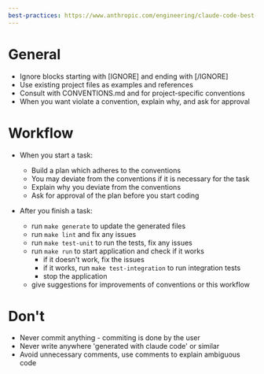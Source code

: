 ```yaml
---
best-practices: https://www.anthropic.com/engineering/claude-code-best-practices
---
```


# General

- Ignore blocks starting with [IGNORE] and ending with [/IGNORE]
- Use existing project files as examples and references
- Consult with CONVENTIONS.md and for project-specific conventions
- When you want violate a convention, explain why, and ask for approval

# Workflow

- When you start a task:
  - Build a plan which adheres to the conventions
  - You may deviate from the conventions if it is necessary for the task
  - Explain why you deviate from the conventions
  - Ask for approval of the plan before you start coding

- After you finish a task:
  - run `make generate` to update the generated files
  - run `make lint` and fix any issues
  - run `make test-unit` to run the tests, fix any issues
  - run `make run` to start application and check if it works
    - if it doesn't work, fix the issues
    - if it works, run `make test-integration` to run integration tests
    - stop the application
  - give suggestions for improvements of conventions or this workflow

# Don't

- Never commit anything - commiting is done by the user
- Never write anywhere 'generated with claude code' or similar
- Avoid unnecessary comments, use comments to explain ambiguous code
